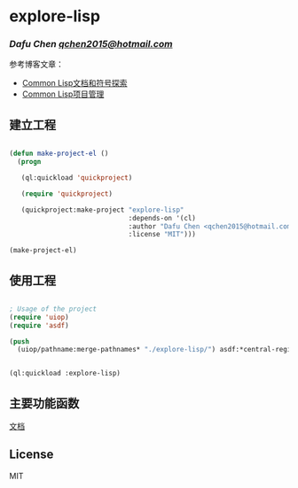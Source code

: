 # explore-lisp
### _Dafu Chen <qchen2015@hotmail.com>_

参考博客文章：

- [Common Lisp文档和符号探索](https://www.windtunnel.cn/posts/005-explore-lisp/)
- [Common Lisp项目管理](https://www.windtunnel.cn/posts/002-lazy-process/)


## 建立工程

```lisp

(defun make-project-el ()
  (progn

   (ql:quickload 'quickproject)

   (require 'quickproject)

   (quickproject:make-project "explore-lisp"
                              :depends-on '(cl)
                              :author "Dafu Chen <qchen2015@hotmail.com>"
                              :license "MIT")))

(make-project-el)


```


## 使用工程

```lisp

; Usage of the project
(require 'uiop)
(require 'asdf)

(push
  (uiop/pathname:merge-pathnames* "./explore-lisp/") asdf:*central-registry*)


(ql:quickload :explore-lisp)
```


## 主要功能函数

[文档](docs.md)


## License

MIT

